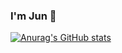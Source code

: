 ### I'm Jun 👋

[![Anurag's GitHub stats](https://github-readme-stats.vercel.app/api?username=jungabriel56)](https://github.com/jungabriel56/github-readme-stats)

